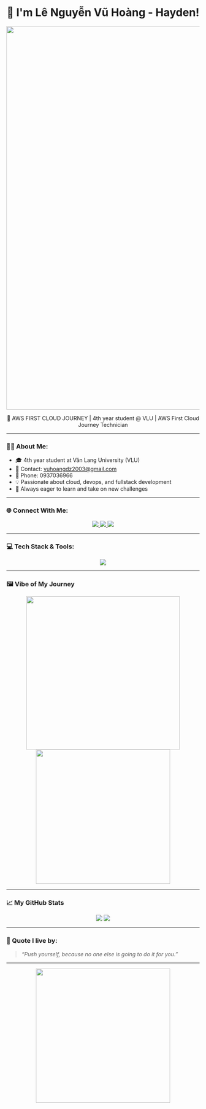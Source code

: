 <h1 align="center">👋 I'm Lê Nguyễn Vũ Hoàng - Hayden!</h1>

<p align="center">
  <img src="https://giphy.com/gifs/PizzaNinjas-coding-pizza-ninjas-pizzaninjas-jBOOXxSJfG8kqMxT11" width="1000px" />
</p>

<p align="center">
  🚀 AWS FIRST CLOUD JOURNEY | 4th year student @ VLU | AWS First Cloud Journey Technician  
</p>

---

### 👨‍💻 About Me:
- 🎓 4th year student at Văn Lang University (VLU)  
- 📩 Contact: [vuhoangdz2003@gmail.com](mailto:vuhoangdz2003@gmail.com)  
- 📱 Phone: 0937036966  
- 💡 Passionate about cloud, devops, and fullstack development  
- 🧠 Always eager to learn and take on new challenges  

---

### 🌐 Connect With Me:
<p align="center">
  <a href="https://www.facebook.com/vuhoang.lenguyen.3/">
    <img src="https://img.shields.io/badge/Facebook-%231877F2.svg?style=for-the-badge&logo=facebook&logoColor=white" />
  </a>
  <a href="https://www.linkedin.com/in/lenguyenvuhoang-hayden/">
    <img src="https://img.shields.io/badge/LinkedIn-%230A66C2.svg?style=for-the-badge&logo=linkedin&logoColor=white" />
  </a>
  <a href="https://github.com/vuhoangne">
    <img src="https://img.shields.io/badge/GitHub-%23121011.svg?style=for-the-badge&logo=github&logoColor=white" />
  </a>
</p>

---

### 💻 Tech Stack & Tools:
<p align="center">
  <img src="https://skillicons.dev/icons?i=html,css,sass,tailwind,bootstrap,js,ts,react,nextjs,nodejs,nestjs,mysql,mongodb,graphql,vercel,git,docker,aws,vscode,netlify" />
</p>

---

### 🖼️ Vibe of My Journey

<p align="center">
  <img src="https://media.giphy.com/media/qgQUggAC3Pfv687qPC/giphy.gif" width="400px" />
  <img src="https://media.giphy.com/media/JWuBH9rCO2uZ8q0wUp/giphy.gif" width="350px" />
</p>

---

### 📈 My GitHub Stats

<p align="center">
  <img src="https://github-readme-stats.vercel.app/api?username=vuhoangne&show_icons=true&theme=radical" />
  <img src="https://github-readme-stats.vercel.app/api/top-langs/?username=vuhoangne&layout=compact&theme=radical" />
</p>

---

### 🧠 Quote I live by:
> *“Push yourself, because no one else is going to do it for you.”*

---

<p align="center">
  <img src="https://media.giphy.com/media/Y4ak9Ki2GZCbJxAnJD/giphy.gif" width="350px" />
</p>

